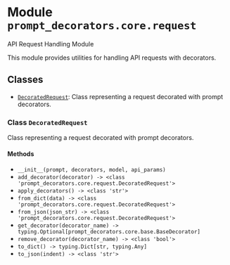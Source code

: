 # Module `prompt_decorators.core.request`

API Request Handling Module

This module provides utilities for handling API requests with decorators.

## Classes

- [`DecoratedRequest`](#class-decoratedrequest): Class representing a request decorated with prompt decorators.

### Class `DecoratedRequest`

Class representing a request decorated with prompt decorators.

#### Methods

- `__init__(prompt, decorators, model, api_params)`
- `add_decorator(decorator) -> <class 'prompt_decorators.core.request.DecoratedRequest'>`
- `apply_decorators() -> <class 'str'>`
- `from_dict(data) -> <class 'prompt_decorators.core.request.DecoratedRequest'>`
- `from_json(json_str) -> <class 'prompt_decorators.core.request.DecoratedRequest'>`
- `get_decorator(decorator_name) -> typing.Optional[prompt_decorators.core.base.BaseDecorator]`
- `remove_decorator(decorator_name) -> <class 'bool'>`
- `to_dict() -> typing.Dict[str, typing.Any]`
- `to_json(indent) -> <class 'str'>`
